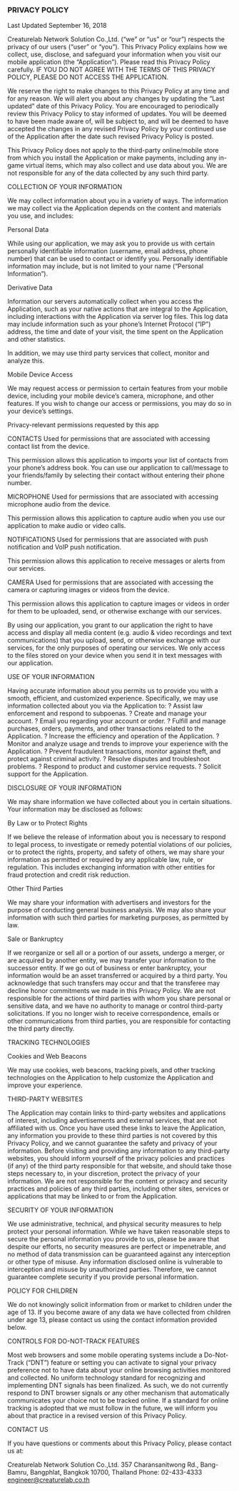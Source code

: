 ### PRIVACY POLICY

Last Updated September 16, 2018

Creaturelab Network Solution Co.,Ltd. (“we” or “us” or “our”) respects the privacy of our users (“user” or “you”). This Privacy Policy explains how we collect, use, disclose, and safeguard your information when you visit our mobile application (the “Application”). Please read this Privacy Policy carefully. IF YOU DO NOT AGREE WITH THE TERMS OF THIS PRIVACY POLICY, PLEASE DO NOT ACCESS THE APPLICATION.

We reserve the right to make changes to this Privacy Policy at any time and for any reason. We will alert you about any changes by updating the “Last updated” date of this Privacy Policy. You are encouraged to periodically review this Privacy Policy to stay informed of updates. You will be deemed to have been made aware of, will be subject to, and will be deemed to have accepted the changes in any revised Privacy Policy by your continued use of the Application after the date such revised Privacy Policy is posted.

This Privacy Policy does not apply to the third-party online/mobile store from which you install the Application or make payments, including any in-game virtual items, which may also collect and use data about you. We are not responsible for any of the data collected by any such third party.

COLLECTION OF YOUR INFORMATION

We may collect information about you in a variety of ways. The information we may collect via the Application depends on the content and materials you use, and includes:


Personal Data

While using our application, we may ask you to provide us with certain personally identifiable information (username, email address, phone number) that can be used to contact or identify you. Personally identifiable information may include, but is not limited to your name (“Personal Information”).

 
Derivative Data

Information our servers automatically collect when you access the Application, such as your native actions that are integral to the Application, including interactions with the Application via server log files. This log data may include information such as your phone’s Internet Protocol (“IP”) address, the time and date of your visit, the time spent on the Application and other statistics.

In addition, we may use third party services that collect, monitor and analyze this.


Mobile Device Access

We may request access or permission to certain features from your mobile device, including your mobile device’s camera, microphone, and other features. If you wish to change our access or permissions, you may do so in your device’s settings.


Privacy-relevant permissions requested by this app

CONTACTS
Used for permissions that are associated with accessing contact list from the device.

This permission allows this application to imports your list of contacts from your phone’s address book. You can use our application to call/message to your friends/family by selecting their contact without entering their phone number.


MICROPHONE
Used for permissions that are associated with accessing microphone audio from the device.

This permission allows this application to capture audio when you use our application to make audio or video calls.


NOTIFICATIONS
Used for permissions that are associated with push notification and VoIP push notification.

This permission allows this application to receive messages or alerts from our services.


CAMERA
Used for permissions that are associated with accessing the camera or capturing images or videos from the device.

This permission allows this application to capture images or videos in order for them to be uploaded, send, or otherwise exchange with our services.

By using our application, you grant to our application the right to have access and display all media content (e.g. audio & video recordings and text communications) that you upload, send, or otherwise exchange with our services, for the only purposes of operating our services. We only access to the files stored on your device when you send it in text messages with our application.


USE OF YOUR INFORMATION

Having accurate information about you permits us to provide you with a smooth, efficient, and customized experience. Specifically, we may use information collected about you via the Application to:
? Assist law enforcement and respond to subpoenas.
? Create and manage your account.
? Email you regarding your account or order.
? Fulfill and manage purchases, orders, payments, and other transactions related to the Application.
? Increase the efficiency and operation of the Application.
? Monitor and analyze usage and trends to improve your experience with the Application.
? Prevent fraudulent transactions, monitor against theft, and protect against criminal activity.
? Resolve disputes and troubleshoot problems.
? Respond to product and customer service requests.
? Solicit support for the Application.

DISCLOSURE OF YOUR INFORMATION

We may share information we have collected about you in certain situations. Your information may be disclosed as follows:

By Law or to Protect Rights

If we believe the release of information about you is necessary to respond to legal process, to investigate or remedy potential violations of our policies, or to protect the rights, property, and safety of others, we may share your information as permitted or required by any applicable law, rule, or regulation. This includes exchanging information with other entities for fraud protection and credit risk reduction.

Other Third Parties

We may share your information with advertisers and investors for the purpose of conducting general business analysis. We may also share your information with such third parties for marketing purposes, as permitted by law.

Sale or Bankruptcy

If we reorganize or sell all or a portion of our assets, undergo a merger, or are acquired by another entity, we may transfer your information to the successor entity.  If we go out of business or enter bankruptcy, your information would be an asset transferred or acquired by a third party. You acknowledge that such transfers may occur and that the transferee may decline honor commitments we made in this Privacy Policy. We are not responsible for the actions of third parties with whom you share personal or sensitive data, and we have no authority to manage or control third-party solicitations. If you no longer wish to receive correspondence, emails or other communications from third parties, you are responsible for contacting the third party directly.

TRACKING TECHNOLOGIES

Cookies and Web Beacons

We may use cookies, web beacons, tracking pixels, and other tracking technologies on the Application to help customize the Application and improve your experience.

THIRD-PARTY WEBSITES

The Application may contain links to third-party websites and applications of interest, including advertisements and external services, that are not affiliated with us. Once you have used these links to leave the Application, any information you provide to these third parties is not covered by this Privacy Policy, and we cannot guarantee the safety and privacy of your information. Before visiting and providing any information to any third-party websites, you should inform yourself of the privacy policies and practices (if any) of the third party responsible for that website, and should take those steps necessary to, in your discretion, protect the privacy of your information. We are not responsible for the content or privacy and security practices and policies of any third parties, including other sites, services or applications that may be linked to or from the Application.

SECURITY OF YOUR INFORMATION

We use administrative, technical, and physical security measures to help protect your personal information. While we have taken reasonable steps to secure the personal information you provide to us, please be aware that despite our efforts, no security measures are perfect or impenetrable, and no method of data transmission can be guaranteed against any interception or other type of misuse. Any information disclosed online is vulnerable to interception and misuse by unauthorized parties. Therefore, we cannot guarantee complete security if you provide personal information.

POLICY FOR CHILDREN

We do not knowingly solicit information from or market to children under the age of 13. If you become aware of any data we have collected from children under age 13, please contact us using the contact information provided below.

CONTROLS FOR DO-NOT-TRACK FEATURES 

Most web browsers and some mobile operating systems include a Do-Not-Track (“DNT”) feature or setting you can activate to signal your privacy preference not to have data about your online browsing activities monitored and collected. No uniform technology standard for recognizing and implementing DNT signals has been finalized. As such, we do not currently respond to DNT browser signals or any other mechanism that automatically communicates your choice not to be tracked online. If a standard for online tracking is adopted that we must follow in the future, we will inform you about that practice in a revised version of this Privacy Policy.


CONTACT US

If you have questions or comments about this Privacy Policy, please contact us at:

Creaturelab Network Solution Co.,Ltd.
357 Charansanitwong Rd., Bang-Bamru, 
Bangphlat, Bangkok 10700, Thailand
Phone: 02-433-4333
engineer@creaturelab.co.th

